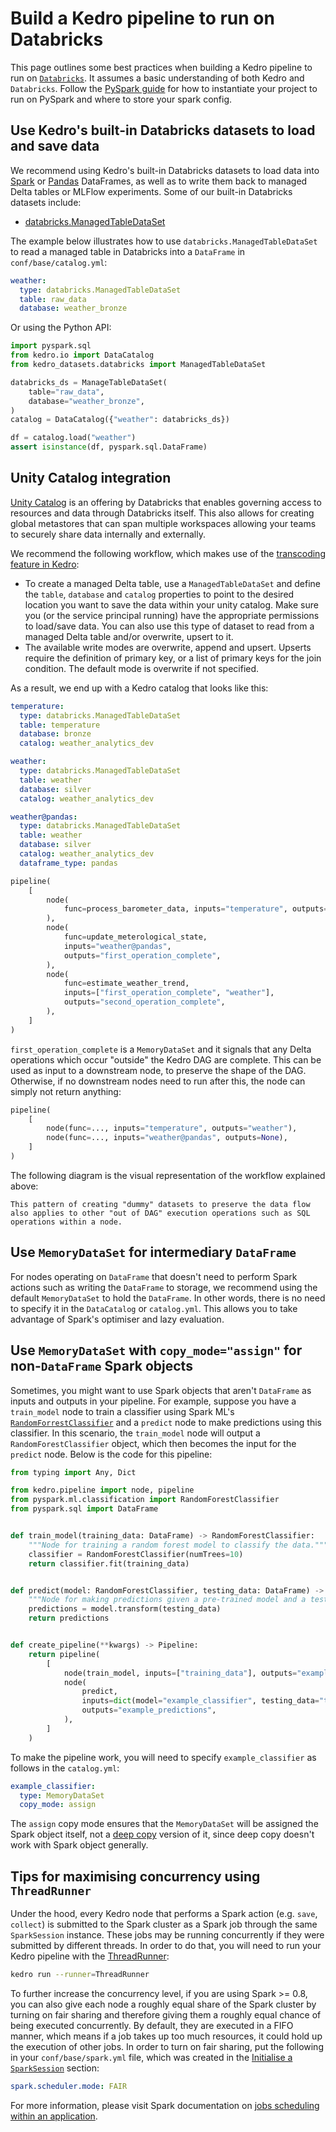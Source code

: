# Build a Kedro pipeline to run on Databricks

This page outlines some best practices when building a Kedro pipeline to run on [`Databricks`](https://docs.databricks.com/workspace-index.html). It assumes a basic understanding of both Kedro and `Databricks`. Follow the [PySpark guide](./pyspark.md#centralise-spark-configuration-in-confbasesparkyml) for how to instantiate your project to run on PySpark and where to store your spark config.

## Use Kedro's built-in Databricks datasets to load and save data

We recommend using Kedro's built-in Databricks datasets to load data into [Spark](https://spark.apache.org/docs/latest/api/python/reference/pyspark.sql/dataframe.html) or [Pandas](https://pandas.pydata.org/docs/reference/api/pandas.DataFrame.html) DataFrames, as well as to write them back to managed Delta tables or MLFlow experiments. Some of our built-in Databricks datasets include:

* [databricks.ManagedTableDataSet](/kedro.datasets.databricks.ManagedTableDataSet)

The example below illustrates how to use `databricks.ManagedTableDataSet` to read a managed table in Databricks into a `DataFrame` in `conf/base/catalog.yml`:

```yaml
weather:
  type: databricks.ManagedTableDataSet
  table: raw_data
  database: weather_bronze
```

Or using the Python API:

```python
import pyspark.sql
from kedro.io import DataCatalog
from kedro_datasets.databricks import ManagedTableDataSet

databricks_ds = ManageTableDataSet(
    table="raw_data",
    database="weather_bronze",
)
catalog = DataCatalog({"weather": databricks_ds})

df = catalog.load("weather")
assert isinstance(df, pyspark.sql.DataFrame)
```

## Unity Catalog integration

[Unity Catalog](https://www.databricks.com/product/unity-catalog) is an offering by Databricks that enables governing access to resources and data through Databricks itself. This also allows for creating global metastores that can span multiple workspaces allowing your teams to securely share data internally and externally.

We recommend the following workflow, which makes use of the [transcoding feature in Kedro](../data/data_catalog.md):

* To create a managed Delta table, use a `ManagedTableDataSet` and define the `table`, `database` and `catalog` properties to point to the desired location you want to save the data within your unity catalog. Make sure you (or the service principal running) have the appropriate permissions to load/save data. You can also use this type of dataset to read from a managed Delta table and/or overwrite, upsert to it.
* The available write modes are overwrite, append and upsert. Upserts require the definition of primary key, or a list of primary keys for the join condition. The default mode is overwrite if not specified.

As a result, we end up with a Kedro catalog that looks like this:

```yaml
temperature:
  type: databricks.ManagedTableDataSet
  table: temperature
  database: bronze
  catalog: weather_analytics_dev

weather:
  type: databricks.ManagedTableDataSet
  table: weather
  database: silver
  catalog: weather_analytics_dev

weather@pandas:
  type: databricks.ManagedTableDataSet
  table: weather
  database: silver
  catalog: weather_analytics_dev
  dataframe_type: pandas
```

```python
pipeline(
    [
        node(
            func=process_barometer_data, inputs="temperature", outputs="weather"
        ),
        node(
            func=update_meterological_state,
            inputs="weather@pandas",
            outputs="first_operation_complete",
        ),
        node(
            func=estimate_weather_trend,
            inputs=["first_operation_complete", "weather"],
            outputs="second_operation_complete",
        ),
    ]
)
```

`first_operation_complete` is a `MemoryDataSet` and it signals that any Delta operations which occur "outside" the Kedro DAG are complete. This can be used as input to a downstream node, to preserve the shape of the DAG. Otherwise, if no downstream nodes need to run after this, the node can simply not return anything:

```python
pipeline(
    [
        node(func=..., inputs="temperature", outputs="weather"),
        node(func=..., inputs="weather@pandas", outputs=None),
    ]
)
```

The following diagram is the visual representation of the workflow explained above:

```{note}
This pattern of creating "dummy" datasets to preserve the data flow also applies to other "out of DAG" execution operations such as SQL operations within a node.
```

## Use `MemoryDataSet` for intermediary `DataFrame`

For nodes operating on `DataFrame` that doesn't need to perform Spark actions such as writing the `DataFrame` to storage, we recommend using the default `MemoryDataSet` to hold the `DataFrame`. In other words, there is no need to specify it in the `DataCatalog` or `catalog.yml`. This allows you to take advantage of Spark's optimiser and lazy evaluation.

## Use `MemoryDataSet` with `copy_mode="assign"` for non-`DataFrame` Spark objects

Sometimes, you might want to use Spark objects that aren't `DataFrame` as inputs and outputs in your pipeline. For example, suppose you have a `train_model` node to train a classifier using Spark ML's [`RandomForrestClassifier`](https://spark.apache.org/docs/latest/ml-classification-regression.html#random-forest-classifier) and a `predict` node to make predictions using this classifier. In this scenario, the `train_model` node will output a `RandomForestClassifier` object, which then becomes the input for the `predict` node. Below is the code for this pipeline:

```python
from typing import Any, Dict

from kedro.pipeline import node, pipeline
from pyspark.ml.classification import RandomForestClassifier
from pyspark.sql import DataFrame


def train_model(training_data: DataFrame) -> RandomForestClassifier:
    """Node for training a random forest model to classify the data."""
    classifier = RandomForestClassifier(numTrees=10)
    return classifier.fit(training_data)


def predict(model: RandomForestClassifier, testing_data: DataFrame) -> DataFrame:
    """Node for making predictions given a pre-trained model and a testing dataset."""
    predictions = model.transform(testing_data)
    return predictions


def create_pipeline(**kwargs) -> Pipeline:
    return pipeline(
        [
            node(train_model, inputs=["training_data"], outputs="example_classifier"),
            node(
                predict,
                inputs=dict(model="example_classifier", testing_data="testing_data"),
                outputs="example_predictions",
            ),
        ]
    )
```

To make the pipeline work, you will need to specify `example_classifier` as follows in the `catalog.yml`:

```yaml
example_classifier:
  type: MemoryDataSet
  copy_mode: assign
```

The `assign` copy mode ensures that the `MemoryDataSet` will be assigned the Spark object itself, not a [deep copy](https://docs.python.org/3/library/copy.html) version of it, since deep copy doesn't work with Spark object generally.

## Tips for maximising concurrency using `ThreadRunner`

Under the hood, every Kedro node that performs a Spark action (e.g. `save`, `collect`) is submitted to the Spark cluster as a Spark job through the same `SparkSession` instance. These jobs may be running concurrently if they were submitted by different threads. In order to do that, you will need to run your Kedro pipeline with the [ThreadRunner](/kedro.runner.ThreadRunner):

```bash
kedro run --runner=ThreadRunner
```

To further increase the concurrency level, if you are using Spark >= 0.8, you can also give each node a roughly equal share of the Spark cluster by turning on fair sharing and therefore giving them a roughly equal chance of being executed concurrently. By default, they are executed in a FIFO manner, which means if a job takes up too much resources, it could hold up the execution of other jobs. In order to turn on fair sharing, put the following in your `conf/base/spark.yml` file, which was created in the [Initialise a `SparkSession`](#initialise-a-sparksession-using-a-hook) section:

```yaml
spark.scheduler.mode: FAIR
```

For more information, please visit Spark documentation on [jobs scheduling within an application](https://spark.apache.org/docs/latest/job-scheduling.html#scheduling-within-an-application).
